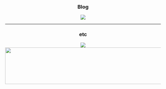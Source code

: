<div align="center">
  <h3>Blog</h3>
  <a href="https://dev-wooni.tistory.com/" target="_blank">
    <img src="https://img.shields.io/badge/Blog-000000.svg?style=flat-square&logo=Tistory&logoColor=white"/>
  </a>
</div>

---

<div align="center">
  <h3>etc</h3>
  <a href="https://github.com/anuraghazra/github-readme-stats">
    <img align="center" src="https://github-readme-stats.vercel.app/api/top-langs?username=wooni97&layout=compact&langs_count=10&bg_color=45,C33764,1D2671&title_color=ffffff&text_color=ffffff&hide_border=False" />
  </a>
</div>

<a href="https://github.com/devxb/gitanimals">
  <img src="https://render.gitanimals.org/lines/{wooni97}?pet-id=639318263433139327" width="1000" height="120"/>
</a>
